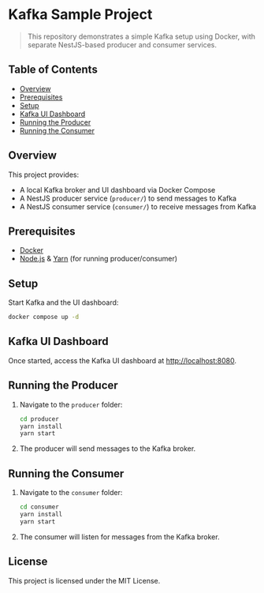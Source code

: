 
# Kafka Sample Project

>This repository demonstrates a simple Kafka setup using Docker, with separate NestJS-based producer and consumer services.

## Table of Contents
- [Overview](#overview)
- [Prerequisites](#prerequisites)
- [Setup](#setup)
- [Kafka UI Dashboard](#kafka-ui-dashboard)
- [Running the Producer](#running-the-producer)
- [Running the Consumer](#running-the-consumer)

## Overview
This project provides:
- A local Kafka broker and UI dashboard via Docker Compose
- A NestJS producer service (`producer/`) to send messages to Kafka
- A NestJS consumer service (`consumer/`) to receive messages from Kafka

## Prerequisites
- [Docker](https://www.docker.com/get-started)
- [Node.js](https://nodejs.org/) & [Yarn](https://yarnpkg.com/) (for running producer/consumer)

## Setup
Start Kafka and the UI dashboard:

```bash
docker compose up -d
```

## Kafka UI Dashboard
Once started, access the Kafka UI dashboard at [http://localhost:8080](http://localhost:8080).

## Running the Producer
1. Navigate to the `producer` folder:
   ```bash
   cd producer
   yarn install
   yarn start
   ```
2. The producer will send messages to the Kafka broker.

## Running the Consumer
1. Navigate to the `consumer` folder:
   ```bash
   cd consumer
   yarn install
   yarn start
   ```
2. The consumer will listen for messages from the Kafka broker.

## License
This project is licensed under the MIT License.
